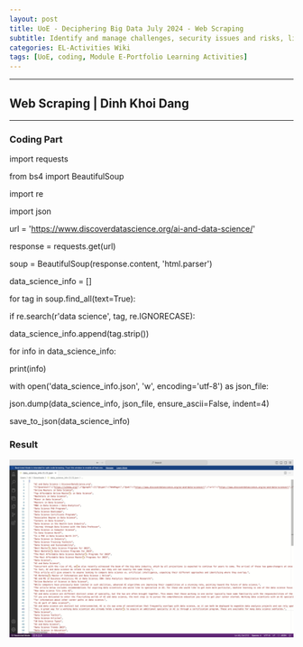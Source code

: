 ```yaml
---
layout: post
title: UoE - Deciphering Big Data July 2024 - Web Scraping
subtitle: Identify and manage challenges, security issues and risks, limitations, and opportunities in data wrangling. Critically analyse data wrangling problems and determine appropriate methodologies, tools, and techniques (involving preparing, cleaning, exploring, creating, optimising and evaluating big data) to solve them. Systematically develop and implement the skills required to be effective member of a development team in a virtual professional environment, adopting real life perspectives on team roles and organisation.
categories: EL-Activities Wiki
tags: [UoE, coding, Module E-Portfolio Learning Activities]
---
```

---
## Web Scraping | Dinh Khoi Dang
---
### Coding Part

import requests

from bs4 import BeautifulSoup

import re

import json

url = 'https://www.discoverdatascience.org/ai-and-data-science/'

response = requests.get(url)

soup = BeautifulSoup(response.content, 'html.parser')

data_science_info = []

for tag in soup.find_all(text=True):

if re.search(r'data science', tag, re.IGNORECASE):

data_science_info.append(tag.strip())

for info in data_science_info:

print(info)

with open('data_science_info.json', 'w', encoding='utf-8') as json_file:

json.dump(data_science_info, json_file, ensure_ascii=False, indent=4)

save_to_json(data_science_info)

### Result

![image](/assets/images/banners/wiki3.jpg)
